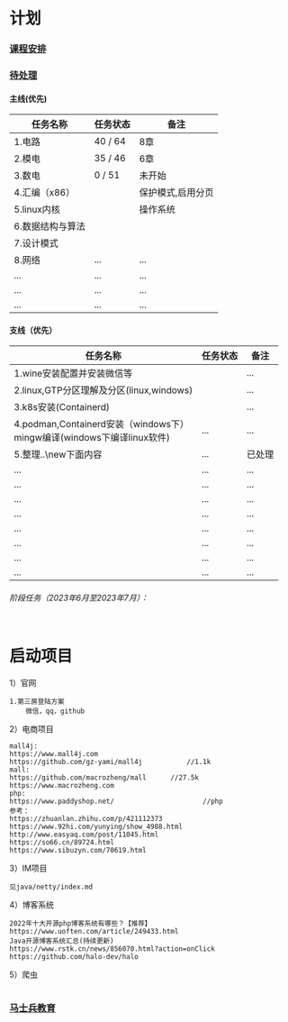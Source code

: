 # 计划

### [课程安排](course.md)

### [待处理](pending.md)

#### 主线(优先)

| 任务名称    | 任务状态 | 备注 |
| ----------- | -------- | ---- |
| 1.电路      | 40 / 64 | 8章 |
| 2.模电      | 35 / 46 | 6章 |
| 3.数电      | 0 / 51 | 未开始 |
| 4.汇编（x86） |          | 保护模式,启用分页 |
| 5.linux内核 |          | 操作系统 |
|  6.数据结构与算法	 |       |  |
|  7.设计模式	 |       |    |
|  8.网络	 | ... | ... |
|  ...	     |   ...    | ...   |
|  ...	     |   ...    | ...   |
|  ...	     |   ...    | ...   |

#### 支线（优先）

| 任务名称       | 任务状态 | 备注 |
| -------------- | -------- | ---- |
| 1.wine安装配置并安装微信等 |  | ... |
| 2.linux,GTP分区理解及分区(linux,windows) |          | ... |
|    3.k8s安装(Containerd)    |          | ... |
|    4.podman,Containerd安装（windows下）<br/>mingw编译(windows下编译linux软件)    |   ...       |   ...   |
|    5.整理..\new下面内容    |   ...       |   已处理   |
|    ...    |   ...       |   ...   |
| ... |   ...       |   ...   |
| ... |   ...       |   ...   |
| ... |   ...       |   ...   |
|    ...     |   ...       |   ...   |
|    ...     |   ...       |   ...   |
|    ...     |   ...       |   ...   |
|    ...     |   ...       |   ...   |

###### 阶段任务（2023年6月至2023年7月）：

```

```

# 启动项目

1）官网

```
1.第三房登陆方案
	微信，qq，github
```

2）电商项目

```
mall4j:
https://www.mall4j.com
https://github.com/gz-yami/mall4j			//1.1k
mall:
https://github.com/macrozheng/mall		//27.5k
https://www.macrozheng.com
php:
https://www.paddyshop.net/						//php
参考：
https://zhuanlan.zhihu.com/p/421112373
https://www.92hi.com/yunying/show_4988.html
http://www.easyaq.com/post/11045.html
https://so66.cn/89724.html
https://www.sibuzyn.com/70619.html
```

3）IM项目

```
见java/netty/index.md
```

4）博客系统

```
2022年十大开源php博客系统有哪些？【推荐】
https://www.uoften.com/article/249433.html
Java开源博客系统汇总(持续更新)
https://www.rstk.cn/news/856070.html?action=onClick
https://github.com/halo-dev/halo
```

5）爬虫

```

```

### [马士兵教育](mashibing.md)

